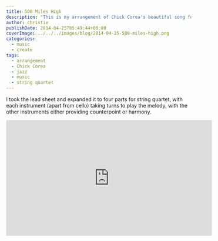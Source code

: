 ```yaml
---
title: 500 Miles High
description: "This is my arrangement of Chick Corea's beautiful song for string quartet."
author: christie
publishDate: 2014-04-25T05:49:44+00:00
coverImage: ../../../images/blog/2014-04-25-500-miles-high.png
categories:
  - music
  - create
tags:
  - arrangement
  - Chick Corea
  - jazz
  - music
  - string quartet
---
```


I took the lead sheet and expanded it to four parts for string quartet, with each instrument (apart from cello) taking turns to play the melody, with the other instruments either providing counterpoint or harmony.

<iframe width="560" height="315" src="https://www.youtube.com/embed/2DwylhvPxu0" title="YouTube video player" frameborder="0" allow="accelerometer; autoplay; clipboard-write; encrypted-media; gyroscope; picture-in-picture" allowfullscreen></iframe>
